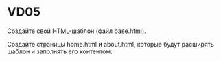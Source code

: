 # VD05
 
Создайте свой HTML-шаблон (файл base.html).

Создайте страницы home.html и about.html, которые будут расширять шаблон и заполнять его контентом.
